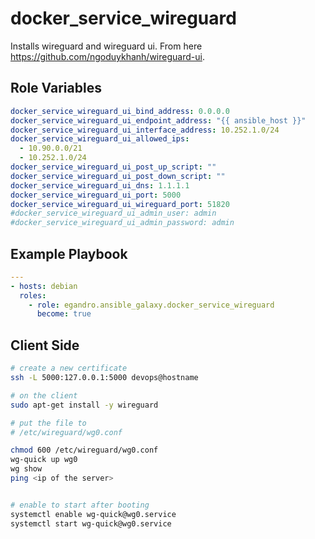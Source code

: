 docker_service_wireguard
=========

Installs wireguard and wireguard ui. From here <https://github.com/ngoduykhanh/wireguard-ui>.

Role Variables
--------------

```yml
docker_service_wireguard_ui_bind_address: 0.0.0.0
docker_service_wireguard_ui_endpoint_address: "{{ ansible_host }}"
docker_service_wireguard_ui_interface_address: 10.252.1.0/24
docker_service_wireguard_ui_allowed_ips:
  - 10.90.0.0/21
  - 10.252.1.0/24
docker_service_wireguard_ui_post_up_script: ""
docker_service_wireguard_ui_post_down_script: ""
docker_service_wireguard_ui_dns: 1.1.1.1
docker_service_wireguard_ui_port: 5000
docker_service_wireguard_ui_wireguard_port: 51820
#docker_service_wireguard_ui_admin_user: admin
#docker_service_wireguard_ui_admin_password: admin
```

Example Playbook
----------------

```yml
---
- hosts: debian
  roles:
    - role: egandro.ansible_galaxy.docker_service_wireguard
      become: true
```

Client Side
----------------

```bash
# create a new certificate
ssh -L 5000:127.0.0.1:5000 devops@hostname
```

```bash
# on the client
sudo apt-get install -y wireguard

# put the file to
# /etc/wireguard/wg0.conf

chmod 600 /etc/wireguard/wg0.conf
wg-quick up wg0
wg show
ping <ip of the server>


# enable to start after booting
systemctl enable wg-quick@wg0.service
systemctl start wg-quick@wg0.service
```

